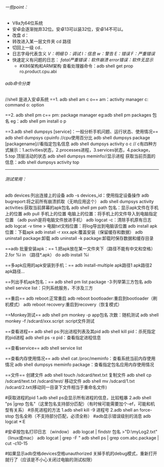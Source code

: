  ###### 一些point：
- V8a为64位系统
- 安卓会逐渐抛弃32位。安卓13可以装32位，安卓14不可以。
- 改盘
  d：
- 转改进入某一层文件夹
  cd 路径
- 切回上一级
  cd..
- 日志字母代表含义
  *V：明细*
  *D：调试*
  *I：信息*
  *w：警告*
  *E：错误*
  *F：严重错误*
- 快速定义有问题的日志：
  *fatal严重错误：软件崩溃
  error错误：软件无显示*
  - #X86架构和ARM架构 
查看处理器命令：adb shell get prop ro.product.cpu.abi
###### adb命令分类
//shell 是进入安卓系统
==1. adb shell am c o==
am：activity manager
c:  command
o:  option


==2. adb shell pm c==
pm:  package manager
eg:adb shell pm packages 包名
eg：adb shell pm install o p


==3.adb shell dumpsys [service]：一般分析手机问题、运行状态、使用情况==
adb shell dumpsys cpuinfo //cpu使用百分比
adb shell dumpsys package [packagename]//看指定包名信息
adb shell dumpsys activity o c
// c有四种方式展示：1.activities状态，2.processes进程，3.services状态，4.package，5.top 顶层活动的状态
adb shell dumpsys meminfo//显示进程
获取当前页面的信息：adb shell dumpsys activity top

---
###### 测试常用：
  adb devices:列出连接上的设备
  adb -s devices_id：使用指定设备操作
  adb bugreport:将之前所有崩溃抓取（无响应用这个）
  adb shell dumpsys activity activities:获取当前屏幕的apk包名
  adb shell pm path 包名：显示apk文件在手机上的位置
  adb pull 手机上的位置 电脑上的位置：将手机上的文件导入到电脑指定位置
  （adb push是将电脑文件放进手机）
  adb logcat -c：清除手机原有日志
  adb logcat -v time > 电脑txt文档位置：将log导出到电脑该位置
  adb install apk位置：下载apk
  adb install -r xxx.apk:覆盖安装（保留缓存和数据）
  adb uninstall package:卸载
  adb uninstall -k package:卸载时保存数据和缓存目录

  ==adb 批量安装apk：==
  1.把apk放在某一文件夹下（路径不能有中文和空格）
  2.for %i in （路径\*.apk） do adb install %i

  ==多apk应用的apk安装到手机：==
  adb install-multiple apk路径1 apk路径2 apk路径...
  
 ==列出手机apk包名：==
  adb shell pm list package -3:列举第三方包名
  adb shell service list：只列系统服务，不涉及三方
  
  ==重启==
  adb reboot:正常重启
  adb reboot bootloader:重启到bootloader（刷机模式）
  adb reboot recovery:重启到recovery（恢复模式）
  
  ==Monkey测试==
  adb shell pm monkey -p app包名 次数：随机测试
  adb shell monkey -f /sdcard/xxx.script :script文件测试

  ==查看进程==
  adb shell ps:列出进程列表及其pid
  adb shell kill pid：杀死指定的pid进程
  adb shell ps -x pid：查看指定进程信息

  ==查看service==
  adb shell service list

  ==查看内存使用情况==
  adb shell cat /proc/meminfo：查看系统当前内存使用情况
  adb shell dumpsys meminfo package：查看指定包名应用内存使用情况

  ==文件==
  创建文件
  adb shell touch /sdcard/text.txt
  复制文件
  adb shell cp /sdcard/text.txt /sdcard/test/
  移动文件
  adb shell mv /sdcard/1.txt /sdcard/2.txt(移动同一目录下文件相当于重命名文件)
 
#获取进程的pid
1.adb shell ps会显示所有进程的信息，比较粗暴
2.adb shell "ps |grep 包名"（这里包名支持部分匹配）（有时候可能需要加个-ef，可能和机型有关系）
#杀死进程的方法
1.adb shell kill -9 进程号
2.adb shell an force-stop 包名全称（不支持部分匹配，必须全称）
#adb显示错误级别的消息
adb logcat *:E

#安卓按包名打印日志
（window）
adb logcat | findstr 包名 >"D:\myLog2.txt"
（linux或mac）
adb logcat | grep -F "
adb shell ps | grep com.abc.package | cut -c10-15

#如果显示adb空格devices空格unauthorized
关掉手机的debug模式，重新打开就行了（应该是不小心关闭过电脑的测试权限）